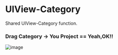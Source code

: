 # UIView-Category
Shared UIView-Category function.

### Drag Category -> You Project == Yeah,OK!!

![image](https://github.com/MakeZL/UIView-Category/blob/master/screenshot.png)
